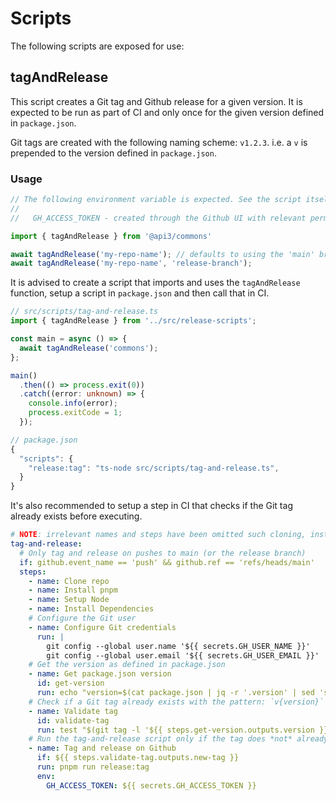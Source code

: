 # Scripts

The following scripts are exposed for use:

## tagAndRelease

This script creates a Git tag and Github release for a given version. It is expected to be run as part of CI and only
once for the given version defined in `package.json`.

Git tags are created with the following naming scheme: `v1.2.3`. i.e. a `v` is prepended to the version defined in `package.json`.

### Usage

```ts
// The following environment variable is expected. See the script itself for more details
//
//   GH_ACCESS_TOKEN - created through the Github UI with relevant permissions to the repo. S

import { tagAndRelease } from '@api3/commons'

await tagAndRelease('my-repo-name'); // defaults to using the 'main' branch
await tagAndRelease('my-repo-name', 'release-branch');
```

It is advised to create a script that imports and uses the `tagAndRelease` function, setup a script in
`package.json` and then call that in CI. 

```ts
// src/scripts/tag-and-release.ts
import { tagAndRelease } from '../src/release-scripts';

const main = async () => {
  await tagAndRelease('commons');
};

main()
  .then(() => process.exit(0))
  .catch((error: unknown) => {
    console.info(error);
    process.exitCode = 1;
  });

// package.json
{
  "scripts": {
    "release:tag": "ts-node src/scripts/tag-and-release.ts",
  }
}
```

It's also recommended to setup a step in CI that checks if the
Git tag already exists before executing.

```yml
# NOTE: irrelevant names and steps have been omitted such cloning, installing dependencies etc.
tag-and-release:
  # Only tag and release on pushes to main (or the release branch)
  if: github.event_name == 'push' && github.ref == 'refs/heads/main'
  steps:
    - name: Clone repo
    - name: Install pnpm
    - name: Setup Node
    - name: Install Dependencies
    # Configure the Git user
    - name: Configure Git credentials
      run: |
        git config --global user.name '${{ secrets.GH_USER_NAME }}'
        git config --global user.email '${{ secrets.GH_USER_EMAIL }}'
    # Get the version as defined in package.json
    - name: Get package.json version
      id: get-version
      run: echo "version=$(cat package.json | jq -r '.version' | sed 's/^/v/')" >> $GITHUB_OUTPUT
    # Check if a Git tag already exists with the pattern: `v{version}`
    - name: Validate tag
      id: validate-tag
      run: test "$(git tag -l '${{ steps.get-version.outputs.version }}' | awk '{print $NF}')" = "${{ steps.get-version.outputs.version }}" || echo "new-tag=true" >> $GITHUB_OUTPUT
    # Run the tag-and-release script only if the tag does *not* already exist
    - name: Tag and release on Github
      if: ${{ steps.validate-tag.outputs.new-tag }}
      run: pnpm run release:tag
      env:
        GH_ACCESS_TOKEN: ${{ secrets.GH_ACCESS_TOKEN }}
```
